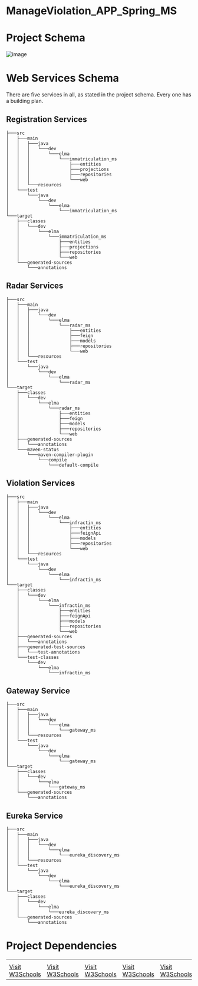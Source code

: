 # ManageViolation_APP_Spring_MS
# Project Schema 
![image](https://github.com/Elma-dev/ManageViolation_APP_Spring_MS/assets/67378945/aaa02330-718e-496d-957b-9d88037a8baf)

# Web Services Schema
There are five services in all, as stated in the project schema. Every one has a building plan.
## Registration Services
```
├───src
│   ├───main
│   │   ├───java
│   │   │   └───dev
│   │   │       └───elma
│   │   │           └───immatriculation_ms
│   │   │               ├───entities
│   │   │               ├───projections
│   │   │               ├───repositories
│   │   │               └───web
│   │   └───resources
│   └───test
│       └───java
│           └───dev
│               └───elma
│                   └───immatriculation_ms
└───target
    ├───classes
    │   └───dev
    │       └───elma
    │           └───immatriculation_ms
    │               ├───entities
    │               ├───projections
    │               ├───repositories
    │               └───web
    └───generated-sources
        └───annotations

```
## Radar Services
```
├───src
│   ├───main
│   │   ├───java
│   │   │   └───dev
│   │   │       └───elma
│   │   │           └───radar_ms
│   │   │               ├───entities
│   │   │               ├───feign
│   │   │               ├───models
│   │   │               ├───repositories
│   │   │               └───web
│   │   └───resources
│   └───test
│       └───java
│           └───dev
│               └───elma
│                   └───radar_ms
└───target
    ├───classes
    │   └───dev
    │       └───elma
    │           └───radar_ms
    │               ├───entities
    │               ├───feign
    │               ├───models
    │               ├───repositories
    │               └───web
    ├───generated-sources
    │   └───annotations
    └───maven-status
        └───maven-compiler-plugin
            └───compile
                └───default-compile

```
## Violation Services
```
├───src
│   ├───main
│   │   ├───java
│   │   │   └───dev
│   │   │       └───elma
│   │   │           └───infractin_ms
│   │   │               ├───entities
│   │   │               ├───feignApi
│   │   │               ├───models
│   │   │               ├───repositories
│   │   │               └───web
│   │   └───resources
│   └───test
│       └───java
│           └───dev
│               └───elma
│                   └───infractin_ms
└───target
    ├───classes
    │   └───dev
    │       └───elma
    │           └───infractin_ms
    │               ├───entities
    │               ├───feignApi
    │               ├───models
    │               ├───repositories
    │               └───web
    ├───generated-sources
    │   └───annotations
    ├───generated-test-sources
    │   └───test-annotations
    └───test-classes
        └───dev
            └───elma
                └───infractin_ms
```  
## Gateway Service
```
├───src
│   ├───main
│   │   ├───java
│   │   │   └───dev
│   │   │       └───elma
│   │   │           └───gateway_ms
│   │   └───resources
│   └───test
│       └───java
│           └───dev
│               └───elma
│                   └───gateway_ms
└───target
    ├───classes
    │   └───dev
    │       └───elma
    │           └───gateway_ms
    └───generated-sources
        └───annotations
```
## Eureka Service
```
├───src
│   ├───main
│   │   ├───java
│   │   │   └───dev
│   │   │       └───elma
│   │   │           └───eureka_discovery_ms
│   │   └───resources
│   └───test
│       └───java
│           └───dev
│               └───elma
│                   └───eureka_discovery_ms
└───target
    ├───classes
    │   └───dev
    │       └───elma
    │           └───eureka_discovery_ms
    └───generated-sources
        └───annotations
```
# Project Dependencies
<table>
    <tr>
        <th></th>
        <th></th>
        <th></th>
        <th></th>
        <th></th>
    </tr>
    <tr>
        <td><a href="https://github.com/Elma-dev/ManageViolation_APP_Spring_MS/blob/0fb916ac00e878670dec15f81df851d5f1ec9340/Immatriculation_MS/pom.xml">Visit W3Schools</a></td>
        <td><a href="https://www.w3schools.com">Visit W3Schools</a></td>
        <td><a href="https://www.w3schools.com">Visit W3Schools</a></td>
        <td><a href="https://www.w3schools.com">Visit W3Schools</a></td>
        <td><a href="https://www.w3schools.com">Visit W3Schools</a></td>
    </tr>
</table>

